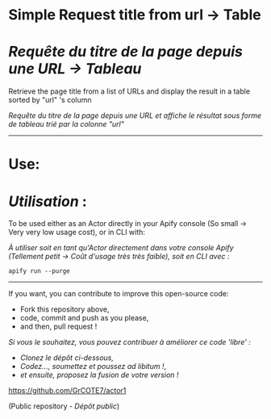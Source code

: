 # Simple Request title from url → Table

# *Requête du titre de la page depuis une URL → Tableau*

Retrieve the page title from a list of URLs and display the result in a table sorted by "url" 's column

*Requête du titre de la page depuis une URL et affiche le résultat sous forme de tableau trié par la colonne "url"*

---

# Use:
# *Utilisation* :

To be used either as an Actor directly in your Apify console (So small → Very very low usage cost), or in CLI with:

*À utiliser soit en tant qu'Actor directement dans votre console Apify (Tellement petit → Coût d'usage très très faible), soit en CLI avec :*

```
apify run --purge
```

---


If you want, you can contribute to improve this open-source code:
- Fork this repository above,
- code, commit and push as you please,
- and then, pull request !


*Si vous le souhaitez, vous pouvez contribuer à améliorer ce code 'libre' :*
- *Clonez le dépôt ci-dessous,*
- *Codez..., soumettez et poussez ad libitum !*,
- *et ensuite, proposez la fusion de votre version !*

https://github.com/GrCOTE7/actor1

(Public repository - *Dépôt public*)
